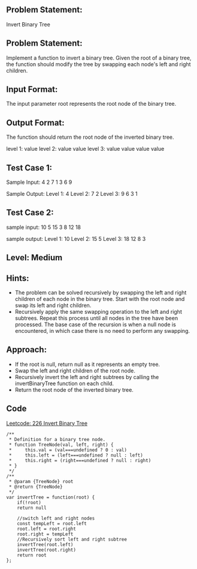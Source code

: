 ## Problem Statement:
Invert Binary Tree

## Problem Statement:
 Implement a function to invert a binary tree. Given the root of a binary tree, the function should modify the tree by swapping each node's left and right children.


## Input Format:
The input parameter root represents the root node of the binary tree.


## Output Format:
The function should return the root node of the inverted binary tree.

level 1: value
level 2: value value
level 3: value value value value

## Test Case 1:
Sample Input:
4 2 7 1 3 6 9

Sample Output:
Level 1: 4
Level 2: 7 2
Level 3: 9 6 3 1



## Test Case 2:
sample input: 
10 5 15 3 8 12 18

sample output:
Level 1: 10
Level 2: 15 5
Level 3: 18 12 8 3


## Level: Medium

## Hints:
- The problem can be solved recursively by swapping the left and right children of each node in the binary tree.
Start with the root node and swap its left and right children.
- Recursively apply the same swapping operation to the left and right subtrees.
Repeat this process until all nodes in the tree have been processed.
The base case of the recursion is when a null node is encountered, in which case there is no need to perform any swapping.

## Approach:
- If the root is null, return null as it represents an empty tree.
- Swap the left and right children of the root node.
- Recursively invert the left and right subtrees by calling the invertBinaryTree function on each child.
- Return the root node of the inverted binary tree.

## Code
[Leetcode: 226 Invert Binary Tree](https://leetcode.com/problems/invert-binary-tree/submissions/1001651333/)
```
/**
 * Definition for a binary tree node.
 * function TreeNode(val, left, right) {
 *     this.val = (val===undefined ? 0 : val)
 *     this.left = (left===undefined ? null : left)
 *     this.right = (right===undefined ? null : right)
 * }
 */
/**
 * @param {TreeNode} root
 * @return {TreeNode}
 */
var invertTree = function(root) {
    if(!root)
    return null

    //switch left and right nodes
    const tempLeft = root.left
    root.left = root.right
    root.right = tempLeft
    //Recursively sort left and right subtree
    invertTree(root.left)
    invertTree(root.right)
    return root
};
```